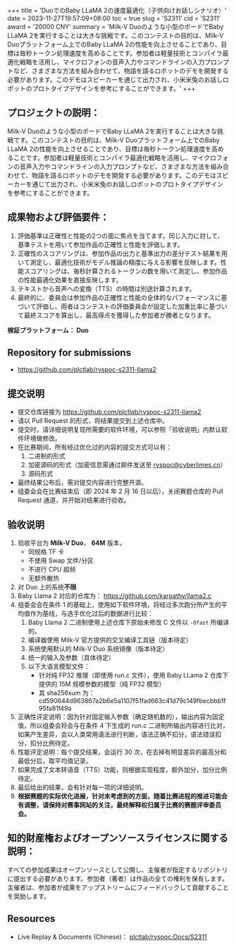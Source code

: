 +++
title = 'DuoでのBaby LLaMA 2の速度最適化（子供向けお話しシナリオ）'
date = 2023-11-27T19:57:09+08:00
toc = true
slug = 'S2311'
cid = 'S2311'
award = '20000 CNY'
summary = 'Milk-V Duoのような小型のボードでBaby LLaMA 2を実行することは大きな挑戦です。このコンテストの目的は、Milk-V Duoプラットフォーム上でのBaby LLaMA 2の性能を向上させることであり、目標は毎秒トークン処理速度を高めることです。参加者は軽量技術とコンパイラ最適化戦略を活用し、マイクロフォンの音声入力やコマンドラインの入力プロンプトなど、さまざまな方法を組み合わせて、物語を語るロボットのデモを開発する必要があります。このデモはスピーカーを通じて出力され、小米米兔のお話しロボットのプロトタイプデザインを参考にすることができます。'
+++

## プロジェクトの説明：

Milk-V Duoのような小型のボードでBaby LLaMA 2を実行することは大きな挑戦です。このコンテストの目的は、Milk-V Duoプラットフォーム上でのBaby LLaMA 2の性能を向上させることであり、目標は毎秒トークン処理速度を高めることです。参加者は軽量技術とコンパイラ最適化戦略を活用し、マイクロフォンの音声入力やコマンドラインの入力プロンプトなど、さまざまな方法を組み合わせて、物語を語るロボットのデモを開発する必要があります。このデモはスピーカーを通じて出力され、小米米兔のお話しロボットのプロトタイプデザインを参考にすることができます。

## 成果物および評価要件：

1. 評価基準は正確性と性能の2つの面に焦点を当てます。同じ入力に対して、基準テストを用いて参加作品の正確性と性能を評価します。
2. 正確性のスコアリングは、参加作品の出力と基準出力の差分テスト結果を用いて測定し、最適化技術がモデル推論の精度に与える影響を反映します。性能スコアリングは、毎秒計算されるトークンの数を用いて測定し、参加作品の性能最適化効果を直接反映します。
3. テキストから音声への変換（TTS）の時間は別途計算されます。
4. 最終的に、委員会は参加作品の正確性と性能の全体的なパフォーマンスに基づいて評価し、両者はコンテストの評価委員会が設定した加重比率に基づいて最終スコアを算出し、最高得点を獲得した参加者が勝者となります。

**検証プラットフォーム： Duo**

## Repository for submissions

- https://github.com/plctlab/rvspoc-s2311-llama2

## 提交说明

* 提交仓库链接为 https://github.com/plctlab/rvspoc-s2311-llama2
* 请以 Pull Request 的形式，将结果提交到上述仓库中。
* 提交时，请详细说明复现所需要的软件环境，可以参照「验收说明」内默认软件环境做修改。
* 在比赛期间，所有经过优化过的内容的提交方式可以有：
  1. 二进制的形式
  2. 加密源码的形式（加密信息需通过邮件发送至 rvspoc@cyberlimes.cn）
  3. 源码形式
* 最终结果公布后，需对提交内容进行完整开源。
* 组委会会在比赛结束后（即 2024 年 2 月 16 日以后），关闭赛题仓库的 Pull Request 通道，并开始对结果进行验收。

## 验收说明

1. 验收平台为 **Milk-V Duo**， **64M** 版本，
   - 同规格 TF 卡
   - 不使用 Swap 文件/分区
   - 不进行 CPU 超频
   - 无额外散热
2. 对 Duo 上的系统**不限**
3. Baby Llama 2 对应的仓库为： https://github.com/karpathy/llama2.c
4. 组委会会在条件 1 的基础上，使用如下软件环境，将经过多次跑分所产生的平均值作为基线，与选手优化过后的数据进行比较：
   1. Baby Llama 2 二进制使用上述仓库下原始未修改 C 文件以 `-Ofast` 所编译的。
   2. 编译器使用 Milk-V 官方提供的交叉编译工具链（版本待定）
   3. 系统使用默认的 Milk-V Duo 系统镜像（版本待定）
   4. 统一的输入及参数（具体待定）
   5. 以下大语言模型文件：
      * 针对纯 FP32 推理（即使用 run.c 文件），使用 Baby LLama 2 仓库下提供的 15M 规模参数的模型（纯 FP32 模型）
      * 其 sha256sum 为：cd590644d963867a2b6e5a1107f51fad663c41d79c149fbecbbb1f95fa81f49a
6. 正确性评定说明：因为针对固定输入参数（确定随机数的），输出内容为固定值，所以组委会将会与在条件 4 下生成的 run.c 二进制所输出内容进行比对，如果产生差异，会以人类常用语法进行判断，语法正确不扣分，语法错误扣分，扣分比例待定。
7. 性能评定说明：每个提交结果，会运行 30 次，在去掉有明显差异的最高分和最低分后，取平均值记录。
8. 如果完成了文本转语音（TTS）功能，则根据实现程度，额外加分，加分比例待定。
9. 最后给出的结果，会有针对每一项的详细说明。
10. **根据赛题的实际优化进展，针对未考虑到的方面，随着比赛进程的推进可能会有调整，请保持对赛事网站的关注，最终解释权归属于比赛的赛题评审委员会。**

## 知的財産権およびオープンソースライセンスに関する説明：

すべての参加成果はオープンソースとして公開し、主催者が指定するリポジトリに提出する必要があります。参加者（著者）は作品の全ての権利を保有します。主催者は、参加者が成果をアップストリームにフィードバックして貢献することを奨励します。

## Resources

* Live Replay & Documents (Chinese)： [plctlab/rvspoc:Docs/S2311](https://github.com/plctlab/rvspoc/tree/main/Docs/S2311)
